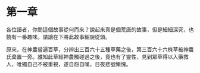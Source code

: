 # 第一章



各位讀者，你問這個故事從何而來？說起來真是個荒唐的故事，但是細細深究，也饒有一番趣味。請讓在下將此故事細說從頭。

原來，在神農嘗遍百草，分辨出三百六十五種草藥之後，第三百六十六株草被神農氏棄置一旁。誰知此草經神農觸碰過之後，竟也有了靈性，見到眾草得以入藥救人，唯獨自己不被重視，遂自怨自嘆，日夜悲號慚愧。

